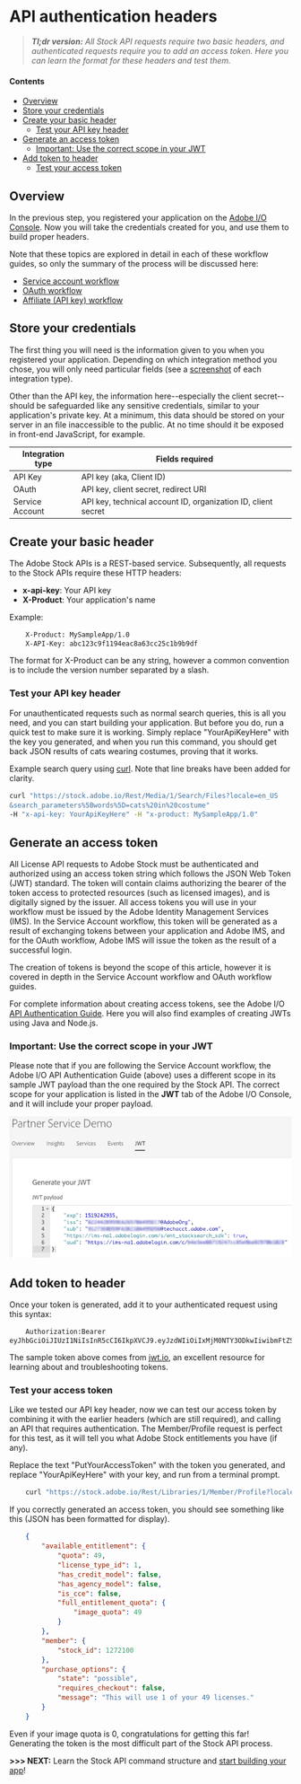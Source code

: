 # API authentication headers

> _**Tl;dr version:** All Stock API requests require two basic headers, and authenticated requests require you to add an access token. Here you can learn the format for these headers and test them._

#### Contents
<!-- MarkdownTOC -->

- [Overview](#overview)
- [Store your credentials](#store-your-credentials)
- [Create your basic header](#create-your-basic-header)
    - [Test your API key header](#test-your-api-key-header)
- [Generate an access token](#generate-an-access-token)
    - [Important: Use the correct scope in your JWT](#important-use-the-correct-scope-in-your-jwt)
- [Add token to header](#add-token-to-header)
    - [Test your access token](#test-your-access-token)

<!-- /MarkdownTOC -->


<a id="overview"></a>
## Overview

In the previous step, you registered your application on the [Adobe I/O Console](https://console.adobe.io). Now you will take the credentials created for you, and use them to build proper headers.

Note that these topics are explored in detail in each of these workflow guides, so only the summary of the process will be discussed here:



*   [Service account workflow](07-workflow-guides.md)
*   [OAuth workflow](07-workflow-guides.md)
*   [Affiliate (API key) workflow](07-workflow-guides.md)

<a id="store-your-credentials"></a>
## Store your credentials

The first thing you will need is the information given to you when you registered your application. Depending on which integration method you chose, you will only need particular fields (see a <a href="../images/io_all-integration-details.png" target="_blank">screenshot</a> of each integration type).

Other than the API key, the information here--especially the client secret--should be safeguarded like any sensitive credentials, similar to your application's private key. At a minimum, this data should be stored on your server in an file inaccessible to the public. At no time should it be exposed in front-end JavaScript, for example.


| **Integration type** | **Fields required** |
|----|----|
| API Key | API key (aka, Client ID) |
| OAuth | API key, client secret, redirect URI |
| Service Account | API key, technical account ID, organization ID, client secret |



<a id="create-your-basic-header"></a>
## Create your basic header

The Adobe Stock APIs is a REST-based service. Subsequently, all requests to the Stock APIs require these HTTP headers:



*   **x-api-key**: Your API key
*   **X-Product**: Your application's name

Example:


```http
    X-Product: MySampleApp/1.0
    X-API-Key: abc123c9f1194eac8a63cc25c1b9b9df
```


The format for X-Product can be any string, however a common convention is to include the version number separated by a slash.


<a id="test-your-api-key-header"></a>
### Test your API key header

For unauthenticated requests such as normal search queries, this is all you need, and you can start building your application. But before you do, run a quick test to make sure it is working. Simply replace "YourApiKeyHere" with the key you generated, and when you run this command, you should get back JSON results of cats wearing costumes, proving that it works.

Example search query using [curl](https://curl.haxx.se/). Note that line breaks have been added for clarity.


```bash
curl "https://stock.adobe.io/Rest/Media/1/Search/Files?locale=en_US
&search_parameters%5Bwords%5D=cats%20in%20costume" 
-H "x-api-key: YourApiKeyHere" -H "x-product: MySampleApp/1.0"
```



<a id="generate-an-access-token"></a>
## Generate an access token

All License API requests to Adobe Stock must be authenticated and authorized using an access token string which follows the JSON Web Token (JWT) standard. The token will contain claims authorizing the bearer of the token access to protected resources (such as licensed images), and is digitally signed by the issuer. All access tokens you will use in your workflow must be issued by the Adobe Identity Management Services (IMS). In the Service Account workflow, this token will be generated as a result of exchanging tokens between your application and Adobe IMS, and for the OAuth workflow, Adobe IMS will issue the token as the result of a successful login.

The creation of tokens is beyond the scope of this article, however it is covered in depth in the Service Account workflow and OAuth workflow guides.

For complete information about creating access tokens, see the Adobe I/O[ API Authentication Guide](https://www.adobe.io/content/udp/en/apis/cloudplatform/console/authentication). Here you will also find examples of creating JWTs using Java and Node.js.

<a id="important-use-the-correct-scope-in-your-jwt"></a>
### Important: Use the correct scope in your JWT
Please note that if you are following the Service Account workflow, the Adobe I/O API Authentication Guide (above) uses a different scope in its sample JWT payload than the one required by the Stock API. The correct scope for your application is listed in the __JWT__ tab of the Adobe I/O Console, and it will include your proper payload.

![JWT tab of Service Account integration](../images/io_jwt-tab.png)

<a id="add-token-to-header"></a>
## Add token to header

Once your token is generated, add it to your authenticated request using this syntax:


```
    Authorization:Bearer eyJhbGciOiJIUzI1NiIsInR5cCI6IkpXVCJ9.eyJzdWIiOiIxMjM0NTY3ODkwIiwibmFtZSI6IkpvaG4gRG9lIiwiYWRtaW4iOnRydWV9.TJVA95OrM7E2cBab30RMHrHDcEfxjoYZgeFONFh7HgQ
```


The sample token above comes from [jwt.io](https://jwt.io/), an excellent resource for learning about and troubleshooting tokens.


<a id="test-your-access-token"></a>
### Test your access token

Like we tested our API key header, now we can test our access token by combining it with the earlier headers (which are still required), and calling an API that requires authentication. The Member/Profile request is perfect for this test, as it will tell you what Adobe Stock entitlements you have (if any).

Replace the text "PutYourAccessToken" with the token you generated, and replace "YourApiKeyHere" with your key, and run from a terminal prompt.


```bash
    curl "https://stock.adobe.io/Rest/Libraries/1/Member/Profile?locale=en_US" -H "authorization: Bearer PutYourAccessToken" -H "x-api-key: YourApiKeyHere" -H "x-product: MySampleApp/1.0"
```


If you correctly generated an access token, you should see something like this (JSON has been formatted for display). 


```json
    {
        "available_entitlement": {
            "quota": 49,
            "license_type_id": 1,
            "has_credit_model": false,
            "has_agency_model": false,
            "is_cce": false,
            "full_entitlement_quota": {
                "image_quota": 49
            }
        },
        "member": {
            "stock_id": 1272100
        },
        "purchase_options": {
            "state": "possible",
            "requires_checkout": false,
            "message": "This will use 1 of your 49 licenses."
        }
    }
```


Even if your image quota is 0, congratulations for getting this far! Generating the token is the most difficult part of the Stock API process.

__>>> NEXT:__ Learn the Stock API command structure and  [start building your app](apps/04-creating-apps.md)!
